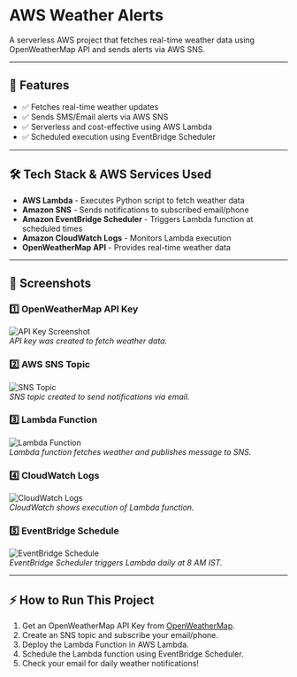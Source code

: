 # AWS Weather Alerts

A serverless AWS project that fetches real-time weather data using OpenWeatherMap API and sends alerts via AWS SNS.

---

## 🚀 Features
- ✅ Fetches real-time weather updates
- ✅ Sends SMS/Email alerts via AWS SNS
- ✅ Serverless and cost-effective using AWS Lambda
- ✅ Scheduled execution using EventBridge Scheduler

---

## 🛠 Tech Stack & AWS Services Used
- **AWS Lambda** - Executes Python script to fetch weather data
- **Amazon SNS** - Sends notifications to subscribed email/phone
- **Amazon EventBridge Scheduler** - Triggers Lambda function at scheduled times
- **Amazon CloudWatch Logs** - Monitors Lambda execution
- **OpenWeatherMap API** - Provides real-time weather data

---

## 📸 Screenshots

### 1️⃣ OpenWeatherMap API Key
![API Key Screenshot](screenshots/api_key.png)  
*API key was created to fetch weather data.*

### 2️⃣ AWS SNS Topic
![SNS Topic](screenshots/sns_topic.png)  
*SNS topic created to send notifications via email.*

### 3️⃣ Lambda Function
![Lambda Function](screenshots/lambda_function.png)  
*Lambda function fetches weather and publishes message to SNS.*

### 4️⃣ CloudWatch Logs
![CloudWatch Logs](screenshots/cloudwatch_log.png)  
*CloudWatch shows execution of Lambda function.*

### 5️⃣ EventBridge Schedule
![EventBridge Schedule](screenshots/eventbridge_schedule.png)  
*EventBridge Scheduler triggers Lambda daily at 8 AM IST.*

---

## ⚡ How to Run This Project
1. Get an OpenWeatherMap API Key from [OpenWeatherMap](https://home.openweathermap.org/api_keys).  
2. Create an SNS topic and subscribe your email/phone.  
3. Deploy the Lambda Function in AWS Lambda.  
4. Schedule the Lambda function using EventBridge Scheduler.  
5. Check your email for daily weather notifications!

